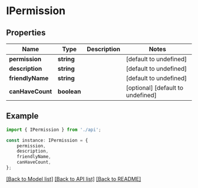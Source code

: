 # IPermission


## Properties

Name | Type | Description | Notes
------------ | ------------- | ------------- | -------------
**permission** | **string** |  | [default to undefined]
**description** | **string** |  | [default to undefined]
**friendlyName** | **string** |  | [default to undefined]
**canHaveCount** | **boolean** |  | [optional] [default to undefined]

## Example

```typescript
import { IPermission } from './api';

const instance: IPermission = {
    permission,
    description,
    friendlyName,
    canHaveCount,
};
```

[[Back to Model list]](../README.md#documentation-for-models) [[Back to API list]](../README.md#documentation-for-api-endpoints) [[Back to README]](../README.md)
